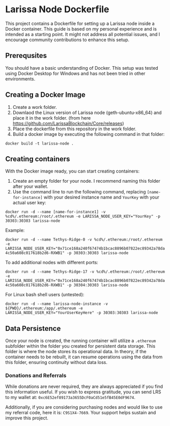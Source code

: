 # Larissa Node Dockerfile
This project contains a Dockerfile for setting up a Larissa node inside a Docker container. This guide is based on my personal experience and is intended as a starting point. It might not address all potential issues, and I encourage community contributions to enhance this setup.

## Prerequsites
You should have a basic understanding of Docker. This setup was tested using Docker Desktop for Windows and has not been tried in other environments.

## Creating a Docker Image

1. Create a work folder.
2. Downlaod the Linux version of Larissa node (geth-ubuntu-x86_64) and place it in the work folder. (from here https://github.com/LarissaBlockchain/Core/releases)
3. Place the dockerfile from this repository in the work folder.
4. Build a docker image by executing the following command in that folder:

`docker build -t larissa-node .`

## Creating containers
With the Docker image ready, you can start creating containers:

1. Create an empty folder for your node. I recommend naming this folder after your wallet.
2. Use the command line to run the following command, replacing `[name-for-instance]` with your desired instance name and `YourKey` with your actual user key:
   
`docker run -d --name [name-for-instance1] -v %cd%/.ethereum:/root/.ethereum -e LARISSA_NODE_USER_KEY="YourKey" -p 30303:30303 larissa-node`

Example:

`docker run -d --name Tethys-Ridge-0 -v %cd%/.ethereum:/root/.ethereum -e LARISSA_NODE_USER_KEY="0x71ce168a240f67474b1bcac8896b07822ec89342a78da4c50a608c017618b2d6-RXWB1" -p 30303:30303 larissa-node`

To add additional nodes with different ports:

`docker run -d --name Tethys-Ridge-17 -v %cd%/.ethereum:/root/.ethereum -e LARISSA_NODE_USER_KEY="0x71ce168a240f67474b1bcac8896b07822ec89342a78da4c50a608c017618b2d6-RXWB1" -p 30304:30303 larissa-node`

For Linux bash shell users (untested):

`docker run -d --name larissa-node-instance -v ${PWD}/.ethereum:/app/.ethereum -e LARISSA_NODE_USER_KEY="YourUserKeyHere" -p 30303:30303 larissa-node`

## Data Persistence

Once your node is created, the running container will utilize a `.ethereum` subfolder within the folder you created for persistent data storage. This folder is where the node stores its operational data. In theory, if the container needs to be rebuilt, it can resume operations using the data from this folder, ensuring continuity without data loss.

### Donations and Referrals

While donations are never required, they are always appreciated if you find this information useful. If you wish to express gratitude, you can send LRS to my wallet at: `0xc6E52ef89173a3655DcF0aCd51e5fB45E0dF9674`.

Additionally, if you are considering purchasing nodes and would like to use my referral code, here it is: `C9S1X4-7669`. Your support helps sustain and improve this project.

